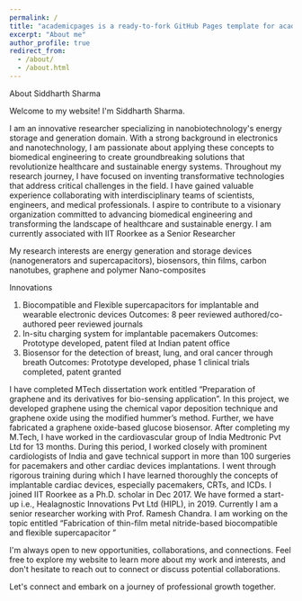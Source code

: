 ```yaml
---
permalink: /
title: "academicpages is a ready-to-fork GitHub Pages template for academic personal websites"
excerpt: "About me"
author_profile: true
redirect_from: 
  - /about/
  - /about.html
---
```


About Siddharth Sharma

Welcome to my website! I'm Siddharth Sharma.

I am an innovative researcher specializing in nanobiotechnology's energy storage and generation domain. With a strong background in electronics and nanotechnology, I am passionate about applying these concepts to biomedical engineering to create groundbreaking solutions that revolutionize healthcare and sustainable energy systems. Throughout my research journey, I have focused on inventing transformative technologies that address critical challenges in the field. I have gained valuable experience collaborating with interdisciplinary teams of scientists, engineers, and medical professionals.
I aspire to contribute to a visionary organization committed to advancing biomedical engineering and transforming the landscape of healthcare and sustainable energy. I am currently associated with IIT Roorkee as a Senior Researcher

My research interests are energy generation and storage devices (nanogenerators and supercapacitors), biosensors, thin films, carbon nanotubes, graphene and polymer Nano-composites

Innovations
1. Biocompatible and Flexible supercapacitors for implantable and wearable electronic devices
   Outcomes: 8 peer reviewed authored/co-authored peer reviewed journals
2. In-situ charging system for implantable pacemakers
   Outcomes: Prototype developed, patent filed at Indian patent office
3. Biosensor for the detection of breast, lung, and oral cancer through breath
   Outcomes: Prototype developed, phase 1 clinical trials completed, patent granted

I have completed MTech dissertation work entitled “Preparation of graphene and its derivatives for bio-sensing application”. In this project, we developed graphene using the chemical vapor deposition technique and graphene oxide using the modified hummer’s method. Further, we have fabricated a graphene oxide-based glucose biosensor. After completing my M.Tech, I have worked in the cardiovascular group of India Medtronic Pvt Ltd for 13 months. During this period, I worked closely with prominent cardiologists of India and gave technical support in more than 100 surgeries for pacemakers and other cardiac devices implantations. I went through rigorous training during which I have learned thoroughly the concepts of implantable cardiac devices, especially pacemakers, CRTs, and ICDs. I joined IIT Roorkee as a Ph.D. scholar in Dec 2017. We have formed a start-up i.e., Healagnostic Innovations Pvt Ltd (HIPL), in 2019.
Currently I am a senior researcher working with Prof. Ramesh Chandra. I am working on the topic entitled “Fabrication of thin-film metal nitride-based biocompatible and flexible supercapacitor ”


I'm always open to new opportunities, collaborations, and connections. Feel free to explore my website to learn more about my work and interests, and don't hesitate to reach out to connect or discuss potential collaborations.

Let's connect and embark on a journey of professional growth together.